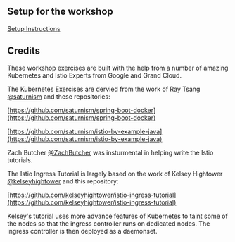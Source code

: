 ## Setup for the workshop
[Setup Instructions](setup/instructions.md)

## Credits

These workshop exercises are built with the help from a number of amazing Kubernetes and Istio Experts from Google and Grand Cloud.

The Kubernetes Exercises are dervied from the work of Ray Tsang  [@saturnism](https://twitter.com/saturnism) and these repositories:

[https://github.com/saturnism/spring-boot-docker](https://github.com/saturnism/spring-boot-docker)

[https://github.com/saturnism/istio-by-example-java](https://github.com/saturnism/istio-by-example-java)

Zach Butcher [@ZachButcher](https://twitter.com/ZackButcher) was insturmental in helping write the Istio tutorials.

The Istio Ingress Tutorial is largely based on the work of Kelsey Hightower [@kelseyhightower](https://twitter.com/kelseyhightower) and this repository:

[https://github.com/kelseyhightower/istio-ingress-tutorial](https://github.com/kelseyhightower/istio-ingress-tutorial)

Kelsey's tutorial uses more advance features of Kubernetes to taint some of the nodes so that the ingress controller runs on dedicated nodes.  The ingress controller is then deployed as a daemonset.
